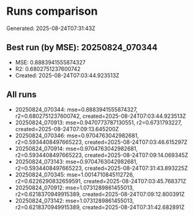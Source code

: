 # Runs comparison

Generated: 2025-08-24T07:31:43Z

## Best run (by MSE): 20250824_070344

- MSE: 0.8883941555874327
- R2: 0.6802751237600742
- Created: 2025-08-24T07:03:44.923513Z

## All runs

- 20250824_070344: mse=0.8883941555874327, r2=0.6802751237600742, created=2025-08-24T07:03:44.923513Z
- 20250824_070913: mse=0.9470773787130551, r2=0.6731793227, created=2025-08-24T07:09:13.645200Z
- 20250824_070346: mse=0.9704763042982681, r2=0.5934408497665223, created=2025-08-24T07:03:46.615297Z
- 20250824_070914: mse=0.9704763042982681, r2=0.5934408497665223, created=2025-08-24T07:09:14.069345Z
- 20250824_073143: mse=0.9704763042982681, r2=0.5934408497665223, created=2025-08-24T07:31:43.893225Z
- 20250824_070345: mse=1.0014710845112726, r2=0.6226290832659591, created=2025-08-24T07:03:45.768371Z
- 20250824_070912: mse=1.0731289861455013, r2=0.6218370949915389, created=2025-08-24T07:09:12.800391Z
- 20250824_073142: mse=1.0731289861455013, r2=0.6218370949915389, created=2025-08-24T07:31:42.682891Z
